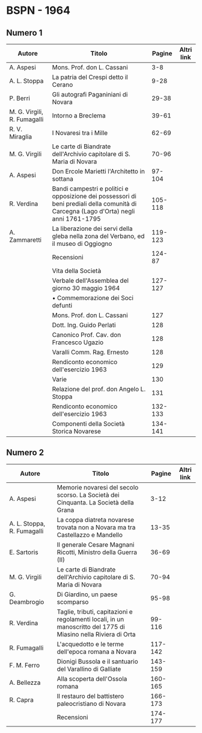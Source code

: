 # BSPN - 1964

## Numero 1

| Autore                      | Titolo                                                                                                                                 | Pagine  | Altri link |
|-----------------------------|----------------------------------------------------------------------------------------------------------------------------------------|---------|------------|
| A. Aspesi                   | Mons. Prof. don L. Cassani                                                                                                             | 3-8     |            |
| A. L. Stoppa                | La patria del Crespi detto il Cerano                                                                                                   | 9-28    |            |
| P. Berri                    | Gli autografi Paganiniani di Novara                                                                                                    | 29-38   |            |
| M. G. Virgili, R. Fumagalli | Intorno a Breclema                                                                                                                     | 39-61   |            |
| R. V. Miraglia              | I Novaresi tra i Mille                                                                                                                 | 62-69   |            |
| M. G. Virgili               | Le carte di Biandrate dell'Archivio capitolare di S. Maria di Novara                                                                   | 70-96   |            |
| A. Aspesi                   | Don Ercole Marietti l'Architetto in sottana                                                                                            | 97-104  |            |
| R. Verdina                  | Bandi campestri e politici e opposizione dei possessori di beni prediali della comunità di Carcegna (Lago d'Orta) negli anni 1761-1795 | 105-118 |            |
| A. Zammaretti               | La liberazione dei servi della gleba nella zona del Verbano, ed il museo di Oggiogno                                                   | 119-123 |            |
|                             | Recensioni                                                                                                                             | 124-87  |            |
|                             | Vita della Società                                                                                                                     |         |            |
|                             | Verbale dell'Assemblea del giorno 30 maggio 1964                                                                                       | 127-127 |            |
|                             | • Commemorazione dei Soci defunti                                                                                                      |         |            |
|                             | Mons. Prof. don L. Cassani                                                                                                             | 127     |            |
|                             | Dott. Ing. Guido Perlati                                                                                                               | 128     |            |
|                             | Canonico Prof. Cav. don Francesco Ugazio                                                                                               | 128     |            |
|                             | Varalli Comm. Rag. Ernesto                                                                                                             | 128     |            |
|                             | Rendiconto economico dell'esercizio 1963                                                                                               | 129     |            |
|                             | Varie                                                                                                                                  | 130     |            |
|                             | Relazione del prof. don Angelo L. Stoppa                                                                                               | 131     |            |
|                             | Rendiconto economico dell'esercizio 1963                                                                                               | 132-133 |            |
|                             | Componenti della Società Storica Novarese                                                                                              | 134-141 |            |

## Numero 2

| Autore                     | Titolo                                                                                                         | Pagine  | Altri link |
|----------------------------|----------------------------------------------------------------------------------------------------------------|---------|------------|
| A. Aspesi                  | Memorie novaresi del secolo scorso. La Società dei Cinquanta. La Società della Grana                           | 3-12    |            |
| A. L. Stoppa, R. Fumagalli | La coppa diatreta novarese trovata non a Novara ma tra Castellazzo e Mandello                                  | 13-35   |            |
| E. Sartoris                | Il generale Cesare Magnani Ricotti, Ministro della Guerra (II)                                                 | 36-69   |            |
| M. G. Virgili              | Le carte di Biandrate dell'Archivio capitolare di S. Maria di Novara                                           | 70-94   |            |
| G. Deambrogio              | Di Giardino, un paese scomparso                                                                                | 95-98   |            |
| R. Verdina                 | Taglie, tributi, capitazioni e regolamenti locali, in un manoscritto del 1775 di Miasino nella Riviera di Orta | 99-116  |            |
| R. Fumagalli               | L'acquedotto e le terme dell'epoca romana a Novara                                                             | 117-142 |            |
| F. M. Ferro                | Dionigi Bussola e il santuario del Varallino di Galliate                                                       | 143-159 |            |
| A. Bellezza                | Alla scoperta dell'Ossola romana                                                                               | 160-165 |            |
| R. Capra                   | Il restauro del battistero paleocristiano di Novara                                                            | 166-173 |            |
|                            | Recensioni                                                                                                     | 174-177 |            |
